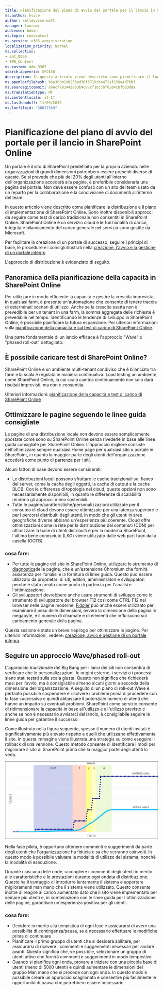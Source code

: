 ```yaml
---
title: Pianificazione del piano di avvio del portale per il lancio in SharePoint Online
ms.author: kvice
author: kelleyvice-msft
manager: laurawi
audience: Admin
ms.topic: conceptual
ms.service: o365-administration
localization_priority: Normal
ms.collection:
- Ent_O365
- SPO_Content
ms.custom: Adm_O365
search.appverid: SPO160
description: In questo articolo viene descritto come pianificare il lancio del portale in SharePoint Online e quali operazioni eseguire per un'operazione di avvio con esito positivo
ms.openlocfilehash: bba38bb188235ed38f3719cb4472ef156a4d76b3
ms.sourcegitcommit: 89ecf793443963b4c87cf1033bf0284cbfb83d9a
ms.translationtype: MT
ms.contentlocale: it-IT
ms.lasthandoff: 11/09/2019
ms.locfileid: "38077569"
---
```

# <a name="planning-your-portal-launch-roll-out-plan-in-sharepoint-online"></a>Pianificazione del piano di avvio del portale per il lancio in SharePoint Online
Un portale è il sito di SharePoint predefinito per la propria azienda. nelle organizzazioni di grandi dimensioni potrebbero essere presenti diverse di queste. Se si prevede che più del 20% degli utenti all'interno dell'organizzazione accederà alla pagina, è preferibile considerarla una pagina del portale. Non deve essere confuso con un sito del team usato da un reparto per la collaborazione e la condivisione di documenti all'interno del team.

In questo articolo viene descritto come pianificare la distribuzione e il piano di implementazione di SharePoint Online. Sono inoltre disponibili approcci da seguire come test di carico tradizionale non consentiti in SharePoint Online. SharePoint Online è un servizio cloud e le funzionalità di carico, integrità e bilanciamento del carico generale nel servizio sono gestite da Microsoft.

Per facilitare la creazione di un portale di successo, seguire i principi di base, le procedure e i consigli illustrati nella [creazione, l'avvio e la gestione di un portale integro](https://go.microsoft.com/fwlink/?linkid=2105838) 

L'approccio di distribuzione è evidenziato di seguito.

## <a name="overview-of-capacity-planning-in-sharepoint-online"></a>Panoramica della pianificazione della capacità in SharePoint Online
Per utilizzare in modo efficiente la capacità e gestire la crescita imprevista, in qualsiasi farm, è presente un'automazione che consente di tenere traccia di determinati scenari di utilizzo. Anche se la crescita esatta non è prevedibile per un tenant in una farm, la somma aggregata delle richieste è prevedibile nel tempo. Identificando le tendenze di sviluppo in SharePoint Online, è possibile pianificare la futura espansione. Per ulteriori informazioni sulla [pianificazione della capacità e sul test di carico di SharePoint Online](https://docs.microsoft.com/office365/enterprise/capacity-planning-and-load-testing-sharepoint-online).

Una parte fondamentale di un lancio efficace è l'approccio "Wave" o "phased roll-out" dettagliato. 

## <a name="can-i-load-test-sharepoint-online"></a>È possibile caricare test di SharePoint Online?
SharePoint Online è un ambiente multi-tenant condiviso che è bilanciato tra farm e la scala è regolata in maniera continuativa. Load testing un ambiente, come SharePoint Online, la cui scala cambia continuamente non solo darà risultati imprevisti, ma non è consentita. 

Ulteriori informazioni: [pianificazione della capacità e test di carico di SharePoint Online](https://docs.microsoft.com/office365/enterprise/capacity-planning-and-load-testing-sharepoint-online)

## <a name="optimize-pages-by-following-recommended-guidelines"></a>Ottimizzare le pagine seguendo le linee guida consigliate
Le pagine di una distribuzione locale non devono essere semplicemente spostate come sono su SharePoint Online senza rivederle in base alle linee guida consigliate per SharePoint Online. L'approccio migliore consiste nell'ottimizzare sempre qualsiasi Home page per qualsiasi sito o portale in SharePoint, in quanto la maggior parte degli utenti dell'organizzazione accederà come punto di partenza per i siti.

Alcuni fattori di base devono essere considerati:
- Le distribuzioni locali possono sfruttare le cache tradizionali sul fianco del server, come la cache degli oggetti, la cache di output e la cache BLOB. Con le differenze di topologia nel cloud, queste opzioni non sono necessariamente disponibili, in quanto le differenze di scalabilità rendono gli approcci meno sostenibili.
- Tutte le pagine/caratteristiche/personalizzazioni utilizzate per il consumo di cloud devono essere ottimizzate per una latenza superiore e per i percorsi distribuiti degli utenti, in modo che gli utenti in aree geografiche diverse abbiano un'esperienza più coerente. Cloud offre ottimizzazioni come la rete per la distribuzione dei contenuti (CDN) per ottimizzare la base di utenti distribuiti e per la moderna SharePoint, l'ultimo bene conosciuto (LKG) viene utilizzato dalle web part fuori dalla casella (OOTB).

### <a name="what-to-do"></a>cosa fare:
 - Per tutte le pagine del sito in SharePoint Online, utilizzare lo [strumento di diagnostica](https://aka.ms/perftool)delle pagine, che è un'estensione Chromium che fornirà assistenza per l'analisi e la fornitura di linee guida. Questo può essere utilizzato da proprietari di siti, editori, amministratori e sviluppatori perché è stato creato come punto di partenza per l'analisi e l'ottimizzazione.
 - Gli sviluppatori dovrebbero anche usare strumenti di sviluppo come lo strumento di sviluppatore del browser F12 così come CTRL-F12 nel browser nelle pagine moderne. [Fiddler](https://www.telerik.com/download/fiddler) può anche essere utilizzato per esaminare il peso delle dimensioni, ovvero la dimensione della pagina in megabyte, e il numero di chiamate e di elementi che influiscono sul caricamento generale della pagina. 

Questa sezione è stata un breve riepilogo per ottimizzare le pagine.  Per ulteriori informazioni, vedere: [creazione, avvio e gestione di un portale integro](https://go.microsoft.com/fwlink/?linkid=2105838).

## <a name="follow-a-wave--phased-roll-out-approach"></a>Seguire un approccio Wave/phased roll-out
L'approccio tradizionale del Big Bang per i lanci dei siti non consentirà di verificare che le personalizzazioni, le origini esterne, i servizi o i processi siano stati testati sulla scala giusta. Questo non significa che richiederà mesi per l'avvio, ma è consigliabile almeno alcuni giorni a seconda della dimensione dell'organizzazione. A seguito di un piano di roll-out Wave è pertanto possibile sospendere e risolvere i problemi prima di procedere con la fase successiva e quindi abbassare il potenziale numero di utenti che hanno un impatto su eventuali problemi. SharePoint come servizio consente di ridimensionare la capacità in base all'utilizzo e all'utilizzo previsto e anche se non è necessario avvisarci del lancio, è consigliabile seguire le linee guida per garantire il successo.
  
Come illustrato nella figura seguente, spesso il numero di utenti invitati è significativamente più elevato rispetto a quelli che utilizzano effettivamente il sito. In questa immagine viene illustrata una strategia su come eseguire il rollback di una versione. Questo metodo consente di identificare i modi per migliorare il sito di SharePoint prima che la maggior parte degli utenti lo veda.
  
![Grafico degli utenti invitati e attivi](media/0bc14a20-9420-4986-b9b9-fbcd2c6e0fb9.png)
  
Nella fase pilota, è opportuno ottenere commenti e suggerimenti da parte degli utenti che l'organizzazione ha fiducia e sa che verranno coinvolti. In questo modo è possibile valutare la modalità di utilizzo del sistema, nonché la modalità di esecuzione.
  
Durante ciascuna delle onde, raccogliere i commenti degli utenti in merito alle caratteristiche e le prestazioni durante ogni ondata di distribuzione. Questo ha il vantaggio di introdurre lentamente il sistema e apportare miglioramenti man mano che il sistema viene utilizzato. Questo consente inoltre di reagire al carico aumentato dato che il sito viene implementato per sempre più utenti e, in combinazione con le linee guida per l'ottimizzazione delle pagine, garantisce un'esperienza positiva per gli utenti.

### <a name="what-to-do"></a>cosa fare:
- Decidere in merito alla tempistica di ogni fase e assicurarsi di avere una possibilità di contingenza/pausa, se è necessario effettuare le modifiche prima di continuare
- Pianificare il primo gruppo di utenti che si desidera abilitare, per assicurarsi di ricevere i commenti e suggerimenti necessari per andare avanti. Questo significa che, se possibile, selezionare un gruppo di utenti attivo che fornirà commenti e suggerimenti in modo tempestivo.
- Quando si pianifica ogni onda, provare a iniziare con una piccola base di utenti (meno di 5000 utenti) e quindi aumentare le dimensioni del gruppo Man mano che si procede con ogni onda. In questo modo è possibile creare un approccio scaglionato e consentire più facilmente le opportunità di pausa che potrebbero essere necessarie.
